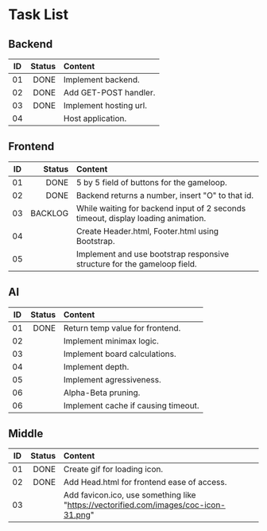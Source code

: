 # Task List

## Backend

ID|Status   |Content
--|-----:   |:-----
01|DONE     |Implement backend.
02|DONE     |Add GET-POST handler.
03|DONE     |Implement hosting url.
04|         |Host application.

## Frontend

ID|Status   |Content
--|-----:   |:-----
01|DONE     |5 by 5 field of buttons for the gameloop.
02|DONE     |Backend returns a number, insert "O" to that id.
03|BACKLOG  |While waiting for backend input of 2 seconds timeout, display loading animation.
04|         |Create Header.html, Footer.html using Bootstrap.
05|         |Implement and use bootstrap responsive structure for the gameloop field.

## AI

ID|Status   |Content
--|-----:   |:-----
01|DONE     |Return temp value for frontend.
02|         |Implement minimax logic.
03|         |Implement board calculations.
04|         |Implement depth.
05|         |Implement agressiveness.
06|         |Alpha-Beta pruning.
06|         |Implement cache if causing timeout.

## Middle

ID|Status   |Content
--|-----:   |:-----
01|DONE     |Create gif for loading icon.
02|DONE     |Add Head.html for frontend ease of access.
03|         |Add favicon.ico, use something like "https://vectorified.com/images/coc-icon-31.png"
